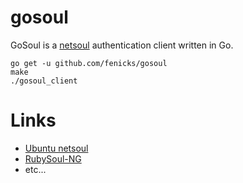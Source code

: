 # gosoul

GoSoul is a [netsoul](http://code.google.com/p/rubysoul-ng/wiki/NetSoul) authentication client written in Go.

    go get -u github.com/fenicks/gosoul
    make
    ./gosoul_client

# Links
 *   [Ubuntu netsoul](http://doc.ubuntu-fr.org/netsoul)
 *   [RubySoul-NG](http://code.google.com/p/rubysoul-ng/)
 *   etc...
